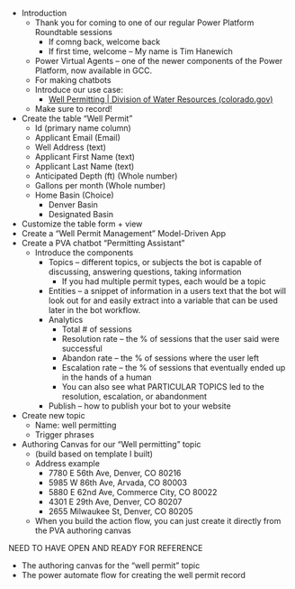 - Introduction
    - Thank you for coming to one of our regular Power Platform Roundtable sessions
        - If comng back, welcome back
        - If first time, welcome – My name is Tim Hanewich 
    - Power Virtual Agents – one of the newer components of the Power Platform, now available in GCC.
    - For making chatbots
    - Introduce our use case:
        - [Well Permitting | Division of Water Resources (colorado.gov)](https://dwr.colorado.gov/services/well-permitting)
    - Make sure to record!
- Create the table “Well Permit”
    - Id (primary name column)
    - Applicant Email (Email)
    - Well Address (text)
    - Applicant First Name (text)
    - Applicant Last Name (text)
    - Anticipated Depth (ft) (Whole number)
    - Gallons per month (Whole number)
    - Home Basin (Choice)
        - Denver Basin
        - Designated Basin
- Customize the table form + view
- Create a “Well Permit Management” Model-Driven App
- Create a PVA chatbot “Permitting Assistant”
    - Introduce the components
        - Topics – different topics, or subjects the bot is capable of discussing, answering questions, taking information
            - If you had multiple permit types, each would be a topic
        - Entities – a snippet of information in a users text that the bot will look out for and easily extract into a variable that can be used later in the bot workflow.
        - Analytics
            - Total # of sessions
            - Resolution rate – the % of sessions that the user said were successful
            - Abandon rate – the % of sessions where the user left
            - Escalation rate – the % of sessions that eventually ended up in the hands of a human
            - You can also see what PARTICULAR TOPICS led to the resolution, escalation, or abandonment
        - Publish – how to publish your bot to your website
- Create new topic
    - Name: well permitting
    - Trigger phrases
- Authoring Canvas for our “Well permitting” topic
    - (build based on template I built)
    - Address example
        - 7780 E 56th Ave, Denver, CO 80216
        - 5985 W 86th Ave, Arvada, CO 80003
        - 5880 E 62nd Ave, Commerce City, CO 80022
        - 4301 E 29th Ave, Denver, CO 80207
        - 2655 Milwaukee St, Denver, CO 80205
    - When you build the action flow, you can just create it directly from the PVA authoring canvas


NEED TO HAVE OPEN AND READY FOR REFERENCE
- The authoring canvas for the “well permit” topic
- The power automate flow for creating the well permit record
